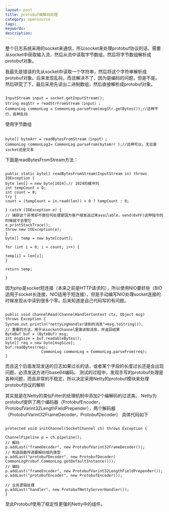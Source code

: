 ```yaml
---
layout: post
title: protobuf编解码处理
category: opensource
tags: 
keywords: 
description: 
---
```


整个日志系统采用的socket来通信，所以socket来处理protobuf协议的话，需要从socket中获取输入流，然后从流中读取字节数组，然后将字节数组解析成protobuf对象。

我最先是错误的先从socket中读取一个字符串，然后将这个字符串解析成protobuf对象。后来发现乱码，而且解决不了，因为是编码的问题，但是不是。然后研究了下，最后采用先读出二进制数组，然后直接解析成protobuf对象。

```

InputStream input = socket.getInputStream();
String msgStr = readStrFromStream（input）;
CommonLog commonLog = CommonLog.parseFrom(msgStr.getBytes());//这种不行，各种乱码

```

使用字节数组

```

byte[] byteArr = readBytesFromStream（input）;
CommonLog commonLog2= CommonLog.parseFrom(byteArr );//这种可以，无论是socket还是文本

```

下面是readBytesFromStream方法：

```

public static byte[] readBytesFromStream(InputStream in) throws IOException {
byte len[] = new byte[1024];// 1024的缓冲刘
int tempCount = 0;
int count = 0;
try {
count = (tempCount = in.read(len)) > 0 ? tempCount : 0;

} catch (IOException e) {
// 捕获这个异常却不做任何处理是因为客户端发送过来available，send(0xFF)这种指令的时候就不去管它
e.printStackTrace();
throw new IOException(e);
}
byte[] temp = new byte[count];

for (int i = 0; i < count; i++) {

temp[i] = len[i];
}

return temp;

}

```

因为php是socket短连接（本来之前是HTTP请求的），所以使用NIO要好些（BIO适用于socket长连接，NIO适用于短连接），但是手动编写NIO处理socket连接的时候发现从中读到很多个零。后来知道是自己代码写的有问题。

```

public void channelRead(ChannelHandlerContext ctx, Object msg)
throws Exception {
System.out.println("nettyLogHandler读到的消息"+msg.toString());
// 重要的方法，用于从socketChannel里面读取消息，并返回结果
ByteBuf buf = (ByteBuf) msg;
int msgSize = buf.readableBytes();
byte[] req = new byte[msgSize];
buf.readBytes(req);
                CommonLog commonLog = CommonLog.parseFrom(req);
}

```

而且这个后面发现发送的日志如果过长的话，或者某个字段的长度过长还是会出现问题，必须发送方进行base64编码。
测试的过程中，发现手写的protobuf处理是各种问题，而且非常的不稳定，所以决定采用Netty的protobuf模块来处理protobuf协议的解析


其实就是在Netty的类似Filter的处理机制中添加2个编解码的过滤类。
Netty为protobuf提供了两个编码器（ProtobufEncoder，ProtobufVarint32LengthFieldPrepender），两个解码器（ProtobufVarint32FrameDecoder，ProtobufDecoder）
具体代码如下

```

protected void initChannel(SocketChannel ch) throws Exception {

ChannelPipeline p = ch.pipeline();
// 解码
p.addLast("frameDecoder", new ProtobufVarint32FrameDecoder());
// 构造函数传递要解码成的类型
p.addLast("protobufDecoder", new ProtobufDecoder(
CommonLogProbuf.CommonLog.getDefaultInstance()));
// 编码
p.addLast("frameEncoder", new ProtobufVarint32LengthFieldPrepender());
p.addLast("protobufEncoder", new ProtobufEncoder());

// 业务逻辑处理
p.addLast("handler", new ProtobufNettyServerHandler());
}

```

至此Protobuf使用了稳定性更强的Netty中的组件。





